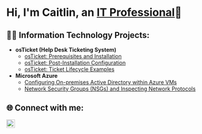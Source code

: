 <h1>Hi, I'm Caitlin, an <a href="https://linkedin.com/in/caitshelby7794">IT Professional</a>👋</h1>

<h2>👩‍💻 Information Technology Projects:</h2>

- <b>osTicket (Help Desk Ticketing System)</b>
  - [osTicket: Prerequisites and Installation](https://github.com/joshmadakorcc/osticket-prereqs)
  - [osTicket: Post-Installation Configuration](https://github.com/joshmadakorcc/post-install-config)
  - [osTicket: Ticket Lifecycle Examples](https://github.com/joshmadakorcc/ticket-lifecycle)
- <b>Microsoft Azure</b>
  - [Configuring On-premises Active Directory within Azure VMs](https://github.com/joshmadakorcc/configure-ad)
  - [Network Security Groups (NSGs) and Inspecting Network Protocols](https://github.com/joshmadakorcc/azure-network-protocols)

<h2>🌐 Connect with me:</h2>

[<img align="left" alt="Caitlin | LinkedIn" width="22px" src="![Limav-Flat-Gradient-Social-Linkedin 512](https://github.com/caitshelby/caitshelby/assets/67981587/8f8911e8-bdac-4faf-95aa-4123e79277a5)" />][linkedin]

[linkedin]: https://linkedin.com/in/caitshelby7794
